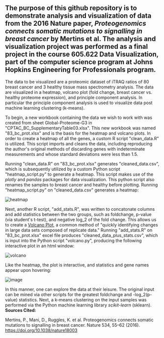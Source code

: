 ## The purpose of this github repository is to demonstrate analysis and visualization of data from the 2016 Nature paper, *Proteogenomics connects somatic mutations to signalling in breast cancer* by Mertins et al. The analysis and visualization project was performed as a final project in the course 605.622 Data Visualization, part of the computer science program at Johns Hopkins Engineering for Professionals program.

The data to be visualized are a proteomic dataset of iTRAQ ratios of 80 breast cancer and 3 healthy tissue mass spectrometry analysis. The data are visualized in a heatmap, volcano plot (fold change, breast cancer vs. healthy proteome expression), and principle component analysis. In particular the principle component analysis is used to visualize data post machine learning clustering (k-means).

To begin, a new workbook containing the data we wish to work with was created from sheet Global-Proteome-G3 in "CPTAC_BC_SupplementaryTable03.xlsx". This new workbook was named "83_bc_prot.xlsx" and is the basis for the heatmap and volcano plots. In order to create a heatmap of all the genes, a custom R script "clean_data.R" is utilized. This script imports and cleans the data, including reproducing the author's original methods of discarding genes with indeterminate measurements and whose standard deviations were less than 1.5. 

Running "clean_data.R" on "83_bc_prot.xlsx" generates "cleaned_data.csv", which is subsequently utilized by a custom Python script "heatmap_script.py" to generate a heatmap. This script makes use of the *plotly* and *pandas* packages for data visualization. This python script also renames the samples to breast cancer and healthy before plotting. Running "heatmap_script.py" on "cleaned_data.csv" generates a heatmap:


![heatmap](https://github.com/slang314/proteogenomics-reproduction/assets/155842228/549c56bc-2f9b-4721-9b9d-ba335d34206f)


Next, another R script, "add_stats.R", was written to concatonate columns and add statistics between the two groups, such as foldchange, p-value (via student's t-test), and negative log_2 of the fold change. This allows us to create a [Volcano Plot](https://en.wikipedia.org/wiki/Volcano_plot_(statistics)), a common method of "quickly identifying changes in large data sets composed of replicate data." Running "add_stats.R" on "83_bc_prot.xlsx" excel file produces "cleaned_data_plus_stats.csv", which is input into the Python script "volcano.py", producing the following interactive plot in an html window:

![volcano](https://github.com/slang314/proteogenomics-reproduction/assets/155842228/97100941-8c1d-426d-a7a9-0a67ed736b79)

Like the heatmap, the plot is interactive, and statistics and gene names appear upon hovering:

![image](https://github.com/slang314/proteogenomics-reproduction/assets/155842228/778648d8-9313-4773-99a2-f897a1355a9f)

In this manner, one can explore the data at their leisure. The original input can be mined via other scripts for the greatest foldchange and -log_2(p-value) statistics.
Next, a k-means clustering on the input samples was performed via the Python machine learning library _scikit-learn_ (sklearn). 
**Sources Cited:**

Mertins, P., Mani, D., Ruggles, K. et al. Proteogenomics connects somatic mutations to signalling in breast cancer. Nature 534, 55–62 (2016). https://doi.org/10.1038/nature18003
